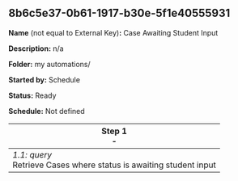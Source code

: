 ## 8b6c5e37-0b61-1917-b30e-5f1e40555931

**Name** (not equal to External Key)**:** Case Awaiting Student Input

**Description:** n/a

**Folder:** my automations/

**Started by:** Schedule

**Status:** Ready

**Schedule:** Not defined

| Step 1<br>_-_ |
| --- |
| _1.1: query_<br>Retrieve Cases where status is awaiting student input |
